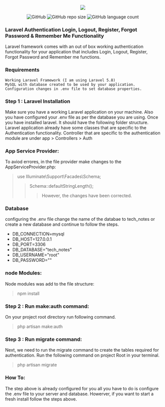 <p align="center"><img src="https://i.stack.imgur.com/3yJyt.png"></p>
<p align="center">
 <img alt="GitHub" src="https://img.shields.io/github/license/DesignofCp/Laravel-Authentication.svg">
 <img alt="GitHub repo size" src="https://img.shields.io/github/repo-size/DesignofCp/Laravel-Authentication.svg">
 <img alt="GitHub language count" src="https://img.shields.io/github/languages/count/DesignofCp/Laravel-Authentication.svg">
</p>

### Laravel Authentication Login, Logout, Register, Forgot Password & Remember Me Functionality
Laravel framework comes with an out of box working authentication functionality for your application that includes Login, Logout, Register, Forgot Password and Remember me functions.

### Requirements 
    Working Laravel Framework (I am using Laravel 5.8)
    MySQL with database created to be used by your application.
    Configuration changes in .env file to set database properties.
    
### Step 1 : Laravel Installation
Make sure you have a working Laravel application on your machine. Also you have configured your .env file as per the database you are using. Once you have installed laravel. It should have the following folder structure.
Laravel application already have some classes that are specific to the Authentication functionality. Controller that are specific to the authentication module are under app > Controllers > Auth
 
 ### App Service Provider:
 To aviod errores, in the file provider make changes to the AppServiceProvider.php:
 > use Illuminate\Support\Facades\Schema;
 >> Schema::defaultStringLength();
>>> However, the changes have been corrected.

### Database
configuring the .env file change the name of the databae to tech_notes or create a new database and continue to follow the steps.
- DB_CONNECTION=mysql
- DB_HOST=127.0.0.1
- DB_PORT=3306
- DB_DATABASE="tech_notes"
- DB_USERNAME="root"  
- DB_PASSWORD=""    

### node Modules:
Node modules was add to the file structure:
> npm install

### Step 2 : Run make:auth command:
On your project root directory run following command.
> php artisan make:auth

### Step 3 : Run migrate command:
Next, we need to run the migrate command to create the tables required for authentication. Run the following command on project Root in your terminal.
> php artisan migrate

### How To:
The step above is already configured for you all you have to do is configure the .env file to your server and database. Howerver, if you want to start a fresh install follow the steps above.
